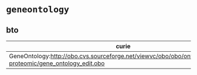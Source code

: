 # `geneontology`

## bto

| curie                                                                                                        |   usages | nodes                                                                                                                |
|--------------------------------------------------------------------------------------------------------------|----------|----------------------------------------------------------------------------------------------------------------------|
| GeneOntology:http://obo.cvs.sourceforge.net/viewvc/obo/obo/ontology/genomic-proteomic/gene_ontology_edit.obo |        2 | [BTO:0005697](http://purl.obolibrary.org/obo/BTO_0005697), [BTO:0005698](http://purl.obolibrary.org/obo/BTO_0005698) |

